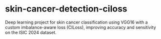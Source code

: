 # skin-cancer-detection-ciloss
Deep learning project for skin cancer classification using VGG16 with a custom imbalance-aware loss (CILoss), improving accuracy and sensitivity on the ISIC 2024 dataset.
